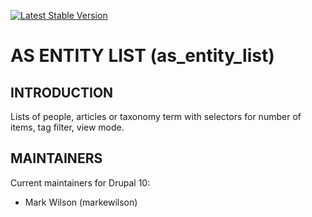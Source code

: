 [![Latest Stable Version](http://poser.pugx.org/as-cornell/as_entity_list/v?style=for-the-badge)](https://packagist.org/packages/as-cornell/as_entity_list)

# AS ENTITY LIST (as_entity_list)

## INTRODUCTION

Lists of people, articles or taxonomy term with selectors for number of items, tag filter, view mode.

## MAINTAINERS

Current maintainers for Drupal 10:

- Mark Wilson (markewilson)